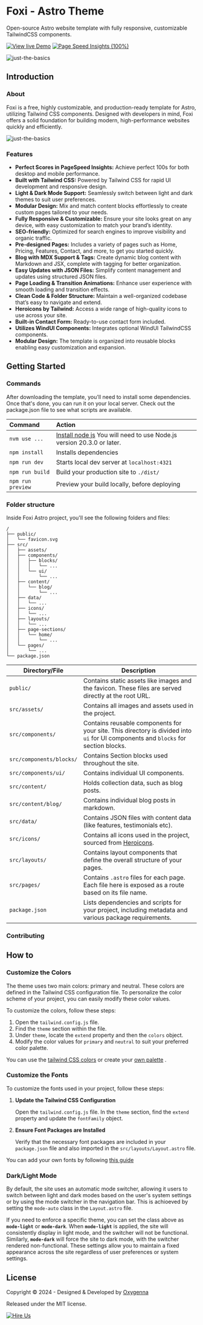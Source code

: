 # Foxi - Astro Theme

Open-source Astro website template with fully responsive, customizable TailwindCSS components.

[![View live Demo](https://oxygenna-themes.b-cdn.net/foxi-astro/demo-button.svg)](https://foxi-astro-theme.vercel.app/)
[![Page Speed Insights (100%)](https://oxygenna-themes.b-cdn.net/foxi-astro/insights-button.svg)](https://pagespeed.web.dev/analysis/https-foxi-astro-theme-vercel-app/n6wcy1dso0?form_factor=mobile)

![just-the-basics](https://oxygenna-themes.b-cdn.net/foxi-astro/foxi.png)

## Introduction

### About

Foxi is a free, highly customizable, and production-ready template for Astro, utilizing Tailwind CSS components. Designed with developers in mind, Foxi offers a solid foundation for building modern, high-performance websites quickly and efficiently.

![just-the-basics](https://oxygenna-themes.b-cdn.net/foxi-astro/pagespeedscore.svg)

### Features

- **Perfect Scores in PageSpeed Insights:** Achieve perfect 100s for both desktop and mobile performance.
- **Built with Tailwind CSS:** Powered by Tailwind CSS for rapid UI development and responsive design.
- **Light & Dark Mode Support:** Seamlessly switch between light and dark themes to suit user preferences.
- **Modular Design:** Mix and match content blocks effortlessly to create custom pages tailored to your needs.
- **Fully Responsive & Customizable:** Ensure your site looks great on any device, with easy customization to match your brand’s identity.
- **SEO-friendly:** Optimized for search engines to improve visibility and organic traffic.
- **Pre-designed Pages:** Includes a variety of pages such as Home, Pricing, Features, Contact, and more, to get you started quickly.
- **Blog with MDX Support & Tags:** Create dynamic blog content with Markdown and JSX, complete with tagging for better organization.
- **Easy Updates with JSON Files:** Simplify content management and updates using structured JSON files.
- **Page Loading & Transition Animations:** Enhance user experience with smooth loading and transition effects.
- **Clean Code & Folder Structure:** Maintain a well-organized codebase that’s easy to navigate and extend.
- **Heroicons by Tailwind:** Access a wide range of high-quality icons to use across your site.
- **Built-in Contact Form:** Ready-to-use contact form included.
- **Utilizes WindUI Components:** Integrates optional WindUI TailwindCSS components.
- **Modular Design:** The template is organized into reusable blocks enabling easy customization and expansion.

## Getting Started

### Commands

After downloading the template, you'll need to install some dependencies. Once that's done, you can run it on your local server. Check out the package.json file to see what scripts are available.

| Command           | Action                                                                                                   |
| :---------------- | :------------------------------------------------------------------------------------------------------- |
| `nvm use ...`     | [Install node js](https://nodejs.org/en/download/) You will need to use Node.js version 20.3.0 or later. |
| `npm install`     | Installs dependencies                                                                                    |
| `npm run dev`     | Starts local dev server at `localhost:4321`                                                              |
| `npm run build`   | Build your production site to `./dist/`                                                                  |
| `npm run preview` | Preview your build locally, before deploying                                                             |

### Folder structure

Inside Foxi Astro project, you'll see the following folders and files:

```plaintext
/
├── public/
│   └── favicon.svg
├── src/
│   ├── assets/
│   ├── components/
│   │   ├── blocks/
│   │   │   └── ...
│   │   └── ui/
│   │       └── ...
│   ├── content/
│   │   └── blog/
│   │       └── ...
│   ├── data/
│   │   └── ...
│   ├── icons/
│   │   └── ...
│   ├── layouts/
│   │   └── ...
│   ├── page-sections/
│   │   └── home/
│   │       └── ...
│   └── pages/
│       └── ...
└── package.json
```

| Directory/File           | Description                                                                                                                        |
| ------------------------ | ---------------------------------------------------------------------------------------------------------------------------------- |
| `public/`                | Contains static assets like images and the favicon. These files are served directly at the root URL.                               |
| `src/assets/`            | Contains all images and assets used in the project.                                                                                |
| `src/components/`        | Contains reusable components for your site. This directory is divided into `ui` for UI components and `blocks` for section blocks. |
| `src/components/blocks/` | Contains Section blocks used throughout the site.                                                                                  |
| `src/components/ui/`     | Contains individual UI components.                                                                                                 |
| `src/content/`           | Holds collection data, such as blog posts.                                                                                         |
| `src/content/blog/`      | Contains individual blog posts in markdown.                                                                                        |
| `src/data/`              | Contains JSON files with content data (like features, testimonials etc).                                                           |
| `src/icons/`             | Contains all icons used in the project, sourced from [Heroicons](https://heroicons.com/).                                          |
| `src/layouts/`           | Contains layout components that define the overall structure of your pages.                                                        |
| `src/pages/`             | Contains `.astro` files for each page. Each file here is exposed as a route based on its file name.                                |
| `package.json`           | Lists dependencies and scripts for your project, including metadata and various package requirements.                              |

### Contributing

## How to

### Customize the Colors

The theme uses two main colors: primary and neutral. These colors are defined in the Tailwind CSS configuration file. To personalize the color scheme of your project, you can easily modify these color values.

To customize the colors, follow these steps:

1. Open the `tailwind.config.js` file.
2. Find the `theme` section within the file.
3. Under `theme`, locate the `extend` property and then the `colors` object.
4. Modify the color values for `primary` and `neutral` to suit your preferred color palette.

You can use the [tailwind CSS colors](https://nodejs.org/en/download/) or create your [own palette](https://uicolors.app/create) .

### Customize the Fonts

To customize the fonts used in your project, follow these steps:

1. **Update the Tailwind CSS Configuration**

   Open the `tailwind.config.js` file. In the `theme` section, find the `extend` property and update the `fontFamily` object.

2. **Ensure Font Packages are Installed**

   Verify that the necessary font packages are included in your `package.json` file and also imported in the `src/layouts/Layout.astro` file.

You can add your own fonts by following [this guide](https://docs.astro.build/en/guides/fonts/#using-fontsource)

### Dark/Light Mode

By default, the site uses an automatic mode switcher, allowing it users to switch between light and dark modes based on the user's system settings or by using the mode switcher in the navigation bar. This is achioeved by setting the `mode-auto` class in the `Layout.astro` file.

If you need to enforce a specific theme, you can set the class above as **`mode-light`** or **`mode-dark`**. When **`mode-light`** is applied, the site will consistently display in light mode, and the switcher will not be functional. Similarly, **`mode-dark`** will force the site to dark mode, with the switcher rendered non-functional. These settings allow you to maintain a fixed appearance across the site regardless of user preferences or system settings.

## License

Copyright © 2024 - Designed & Developed by [Oxygenna](http://www.oxygenna.com/)

Released under the MIT license.

[![Hire Us](https://oxygenna-themes.b-cdn.net/foxi-astro/hireus.png)](mailto:info@oxygenna.com,christos@oxygenna.com)
